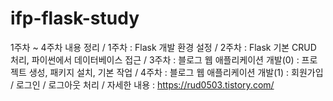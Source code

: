 # ifp-flask-study
1주차 ~ 4주차 내용 정리 /
1주차 : Flask 개발 환경 설정 /
2주차 : Flask 기본 CRUD 처리, 파이썬에서 데이터베이스 접근 /
3주차 : 블로그 웹 애플리케이션 개발(0) : 프로젝트 생성, 패키지 설치, 기본 작업 /
4주차 : 블로그 웹 애플리케이션 개발(1) : 회원가입 / 로그인 / 로그아웃 처리 /
자세한 내용 : https://rud0503.tistory.com/
